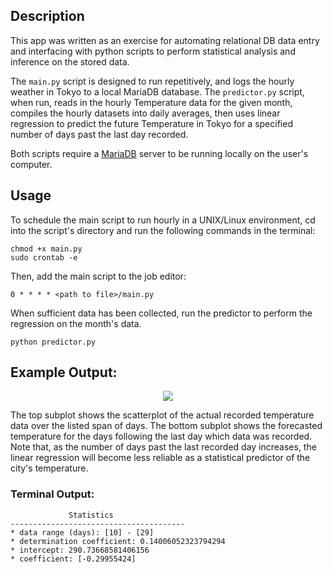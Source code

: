 ## Description

This app was written as an exercise for automating relational DB data entry and interfacing with python scripts to perform statistical analysis and inference on the stored data.

The ``main.py`` script is designed to run repetitively, and logs the hourly weather in Tokyo to a
local MariaDB database.
The ``predictor.py`` script, when run, reads in the hourly Temperature data
for the given month, compiles the hourly datasets into daily averages,
then uses linear regression to predict the future Temperature in Tokyo for a
specified number of days past the last day recorded.

Both scripts require a [MariaDB](https://mariadb.com/get-started-with-mariadb/) server to be running locally on the user's computer. 

## Usage

To schedule the main script to run hourly in a UNIX/Linux environment, cd into the script's directory and run the following commands in the terminal:
```
chmod +x main.py
sudo crontab -e
```

Then, add the main script to the job editor:

```
0 * * * * <path to file>/main.py
```

When sufficient data has been collected, run the predictor to perform the
regression on the month's data.

```
python predictor.py
```

## Example Output:
<p align="center">
  <img src="https://github.com/rp-mullen/tokyo-weather/blob/main/output_figure.png"/>
</p>

The top subplot shows the scatterplot of the actual recorded temperature data over the listed span of days. The bottom subplot shows the forecasted temperature for the days following the last day which data was recorded. Note that, as the number of days past the last recorded day increases, the linear regression will become less reliable as a statistical predictor of the city's temperature. 

### Terminal Output: 

```
             Statistics                
---------------------------------------
* data range (days): [10] - [29]
* determination coefficient: 0.14006052323794294
* intercept: 290.73668581406156
* coefficient: [-0.29955424]

```
